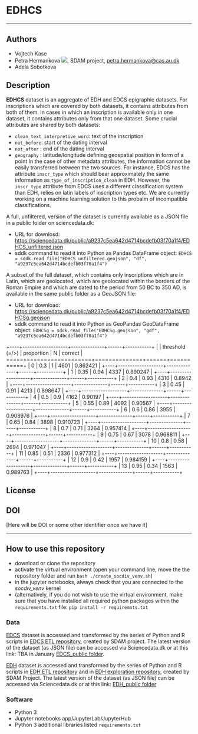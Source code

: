 # EDHCS

---
## Authors
* Vojtech Kase
* Petra Hermankova [![](https://orcid.org/sites/default/files/images/orcid_16x16.png)](https://orcid.org/0000-0002-6349-0540), SDAM project, petra.hermankova@cas.au.dk
* Adela Sobotkova

## Description

**EDHCS** dataset is an aggregate of EDH and EDCS epigraphic datasets. For inscriptions which are covered by both datasets, it contains attributes from both of them. In cases in which an inscription is available only in one dataset, it contains attributes only from that one dataset. Some crucial attributes are shared by both datasets:
* `clean_text_interpretive_word`: text of the inscription
* `not_before`: start of the dating interval
* `not_after` : end of the dating interval
* `geography` : latitude/longitude defining geospatial position in form of a point
In the case of other metadata attributes, the information cannot be easily transferred between the two sources. For instance, EDCS has the attribute `inscr_type` which should bear approximately the same information as `type_of_inscription_clean` in EDH. However, the `inscr_type` attribute from EDCS uses a different classification system than EDH, relies on latin labels of inscription types etc. We are currently working on a machine learning solution to this probalm of incompatible classifications.

A full, unfiltered, version of the dataset is currently available as a JSON file in a public folder on sciencedata.dk:
* URL for downlosd: https://sciencedata.dk/public/a9237c5ea642d4714bcdefb03f70a1f4/EDHCS_unfiltered.json
* sddk command to read it into Python as Pandas DataFrame object: `EDHCS = sddk.read_file("EDHCS_unfiltered.geojson", "df", "a9237c5ea642d4714bcdefb03f70a1f4")`

A subset of the full dataset, which contains only inscriptions which are in Latin, which are geolocated, which are geolocated within the borders of the Roman Empire and which are dated to the period from 50 BC to 350 AD, is available in the same public folder as a GeoJSON file:
* URL for download: https://sciencedata.dk/public/a9237c5ea642d4714bcdefb03f70a1f4/EDHCSg.geojson
* sddk command to read it into Python as GeoPandas GeoDataFrame object: `EDHCSg = sddk.read_file("EDHCSg.geojson", "gdf", "a9237c5ea642d4714bcdefb03f70a1f4")`


+----+-------------------+--------------+------+-----------+
|    |   threshold (=/>) |   proportion |    N |   correct |
+====+===================+==============+======+===========+
|  0 |              0.3  |         1    | 4601 |  0.862421 |
+----+-------------------+--------------+------+-----------+
|  1 |              0.35 |         0.94 | 4337 |  0.890247 |
+----+-------------------+--------------+------+-----------+
|  2 |              0.4  |         0.93 | 4310 |  0.8942   |
+----+-------------------+--------------+------+-----------+
|  3 |              0.45 |         0.91 | 4213 |  0.898647 |
+----+-------------------+--------------+------+-----------+
|  4 |              0.5  |         0.9  | 4162 |  0.90197  |
+----+-------------------+--------------+------+-----------+
|  5 |              0.55 |         0.89 | 4092 |  0.90567  |
+----+-------------------+--------------+------+-----------+
|  6 |              0.6  |         0.86 | 3955 |  0.908976 |
+----+-------------------+--------------+------+-----------+
|  7 |              0.65 |         0.84 | 3898 |  0.910723 |
+----+-------------------+--------------+------+-----------+
|  8 |              0.7  |         0.71 | 3264 |  0.957414 |
+----+-------------------+--------------+------+-----------+
|  9 |              0.75 |         0.67 | 3078 |  0.968811 |
+----+-------------------+--------------+------+-----------+
| 10 |              0.8  |         0.58 | 2694 |  0.971047 |
+----+-------------------+--------------+------+-----------+
| 11 |              0.85 |         0.51 | 2336 |  0.977312 |
+----+-------------------+--------------+------+-----------+
| 12 |              0.9  |         0.42 | 1957 |  0.984159 |
+----+-------------------+--------------+------+-----------+
| 13 |              0.95 |         0.34 | 1563 |  0.989763 |
+----+-------------------+--------------+------+-----------+

## License

## DOI
[Here will be DOI or some other identifier once we have it]


---
## How to use this repository

* download or clone the repository
* activate the virtual environment (open your command line, move the the repository folder and run `bash ./create_socdiv_venv.sh`)
* in the jupyter notebooks, always check that you are connected to the *socdiv_venv* kernel
* (alternatively, if you do not wish to use the virtual environment, make sure that you have installed all required python packages within the `requirements.txt` file: `pip install -r requiremnts.txt`

### Data
[EDCS](http://www.manfredclauss.de/) dataset is accessed and transformed by the series of Python and R scripts in [EDCS ETL repository](https://github.com/sdam-au/EDCS_ETL), created by SDAM project. The latest version of the dataset (as JSON file) can be accessed via Sciencedata.dk or at this link: TBA in January [EDCS_public folder](https://sciencedata.dk/shared/1f5f56d09903fe259c0906add8b3a55e). 

[EDH]() dataset is accessed and transformed by the series of Python and R scripts in [EDH ETL repository](https://github.com/sdam-au/EDH_ETL) and in [EDH exploration repository](https://github.com/sdam-au/EDH_exploration), created by SDAM Project. The latest version of the dataset (as JSON file) can be accessed via Sciencedata.dk or at this link: [EDH_public folder](https://sciencedata.dk/shared/b6b6afdb969d378b70929e86e58ad975)

### Software
* Python 3
* Jupyter notebooks app/JupyterLab/JupyterHub
* Python 3 additional libraries listed `requirements.txt`


